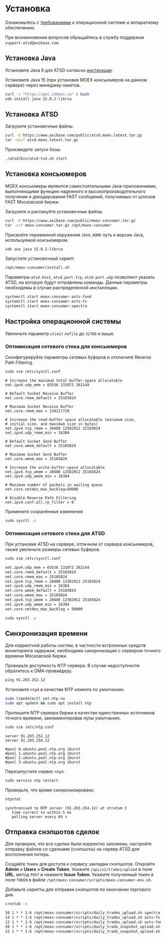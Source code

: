 # Установка

Ознакомьтесь с [требованиями](../requirements.md) к операционной системе и аппаратному обеспечению.

При возникновении вопросов обращайтесь в службу поддержки `support-atsd@axibase.com`.

## Установка Java

Установите Java 8 для ATSD согласно [инструкции](../../administration/migration/install-java-8.md).

Установите Java 15 (при установке MOEX консьюмеров на данном сервере) через менеджер пакетов.

```sh
curl -s "https://get.sdkman.io" | bash
sdk install java 15.0.2-librca
```

## Установка ATSD

Загрузите установочные файлы.

```bash
curl -O https://www.axibase.com/public/atsd.moex.latest.tar.gz
tar -xozf atsd.moex.latest.tar.gz
```

Произведите запуск базы.

```sh
./atsd/bin/atsd-tsd.sh start
```

## Установка консьюмеров

MOEX консьюмеры являются самостоятельными Java-приложениями, выполняющими функцию надежного и высокопроизводительного получения и декодирования FAST сообщений, получаемых от шлюзов FAST Московской биржи.

Загрузите и распакуйте установочные файлы.

```bash
curl -O https://www.axibase.com/public/moex-consumer.tar.gz
tar -xzf moex-consumer.tar.gz /opt/moex-consumer
```

Присвойте переменной окружения `JAVA_HOME` путь к версии Java, используемой консьюмером.

```sh
sdk use java 15.0.2-librca
```

Запустите установочный скрипт.

```sh
/opt/moex-consumer/install.sh
```

Параметры `atsd.host`, `atsd.port.tcp`, `atsd.port.udp` позволяют указать ATSD, на которую будут отправлены команды. Данные параметры необходимы в случае распределенной инсталляции.

```bash
systemctl start moex-consumer-asts-fond
systemctl start moex-consumer-asts-fx
systemctl start moex-consumer-spectra
```

## Настройка операционной системы

Увеличьте параметр `ulimit` `nofile` до `32768` и выше.

### Оптимизация сетевого стека для консьюмеров

Сконфигурируйте параметры сетевых буферов и отключите Reverse Path Filtering.

```bash
sudo vim /etc/sysctl.conf
```

```text
# Increase the maximum total buffer-space allocatable
net.ipv4.udp_mem = 65536 131072 262144

# Default Socket Receive Buffer
net.core.rmem_default = 25165824

# Maximum Socket Receive Buffer
net.core.rmem_max = 134217728

# Increase the read-buffer space allocatable (minimum size,
# initial size, and maximum size in bytes)
net.ipv4.tcp_rmem = 20480 12582912 25165824
net.ipv4.udp_rmem_min = 16384

# Default Socket Send Buffer
net.core.wmem_default = 25165824

# Maximum Socket Send Buffer
net.core.wmem_max = 25165824

# Increase the write-buffer-space allocatable
net.ipv4.tcp_wmem = 20480 12582912 25165824
net.ipv4.udp_wmem_min = 16384

# Maximum number of packets in waiting queue
net.core.netdev_max_backlog=50000

# Disable Reverse Path Filtering
net.ipv4.conf.all.rp_filter = 0
```

Примените сохранённые изменения

```bash
sudo sysctl -p
```

### Оптимизация сетевого стека для ATSD

При установке ATSD на сервере, отличном от сервера консьюмеров, также увеличьте размеры сетевых буферов.

```bash
sudo vim /etc/sysctl.conf
```

```sh
net.ipv4.udp_mem = 65536 131072 262144
net.core.rmem_default = 25165824
net.core.rmem_max = 25165824
net.ipv4.tcp_rmem = 20480 12582912 25165824
net.ipv4.udp_rmem_min = 16384
net.core.wmem_default = 25165824
net.core.wmem_max = 25165824
net.ipv4.tcp_wmem = 20480 12582912 25165824
net.ipv4.udp_wmem_min = 16384
net.core.netdev_max_backlog = 50000
```

```bash
sudo sysctl -p
```

## Синхронизация времени

Для корректной работы систем, в частности встроенных средств мониторинга задержки, необходима синхронизация с сервером точного времени Московской биржи.

<!-- markdownlint-disable MD104 -->
Проверьте доступность NTP сервера. В случае недоступности обратитесь к DMA-провайдеру.

```bash
ping 91.203.252.12
```

Установите `ntpd` в качестве NTP клиента по умолчанию.

```bash
sudo timedatectl set-ntp no
sudo apt update && sudo apt install ntp
```

Пропишите NTP сервера биржи в качестве единственных источников точного времени, закомментировав пулы умолчанию.

```bash
sudo vim /etc/ntp.conf
```

```text
server 91.203.252.12
server 91.203.254.12

#pool 0.ubuntu.pool.ntp.org iburst
#pool 1.ubuntu.pool.ntp.org iburst
#pool 2.ubuntu.pool.ntp.org iburst
#pool 3.ubuntu.pool.ntp.org iburst
```

Перезапустите сервис `ntpd`.

```bash
sudo service ntp restart
```

Проверьте, что время синхронизировано.

```bash
ntpstat
```

```text
synchronised to NTP server (91.203.254.12) at stratum 3
   time correct to within 5 ms
   polling server every 64 s
```

## Отправка снэпшотов сделок

Для проверки, что все сделки были корректно заложены, настройте отправку файлов со сделками (снэпшоты) на сервер ATSD для восполнения потерь.

Создайте токен для доступа к сервису закладки снэпшотов. Откройте **Admin > Users > Create Token**.
Укажите `/api/v1/trades/upload` в поле **URL**, метод `POST` и нажмите **Issue Token**.
Укажите полученный токен в поле `TOKEN` в файле `/opt/moex-consumer/scripts/moex-consumer-env.sh`.

Добавьте скрипты для отправки снэпшотов по окончании торгового дня.

```sh
crontab -e
```

```txt
10 1 * * 1-6 /opt/moex-consumer/scripts/daily_trades_upload.sh spectra
14 1 * * 1-6 /opt/moex-consumer/scripts/daily_trades_upload.sh asts-fx
12 1 * * 1-6 /opt/moex-consumer/scripts/daily_trades_upload.sh asts-fond
20 1 * * 1-6 /opt/moex-consumer/scripts/daily_trade_snapshot_upload.sh asts-fx
22 1 * * 1-6 /opt/moex-consumer/scripts/daily_trade_snapshot_upload.sh asts-fond
```